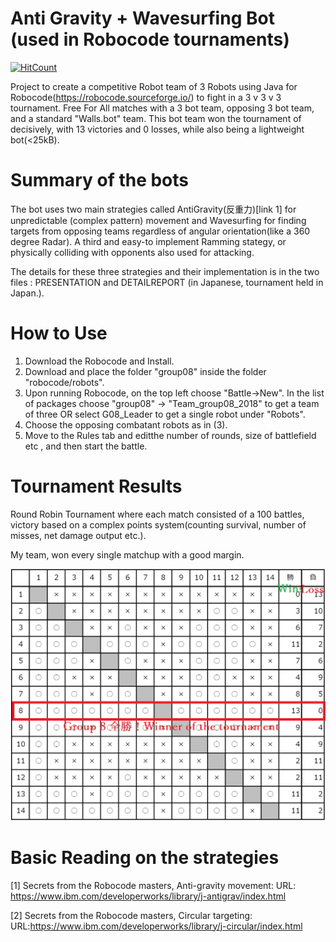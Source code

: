 # Anti Gravity + Wavesurfing Bot (used in Robocode tournaments)
[![HitCount](http://hits.dwyl.com/parthnan/AntiGrav-WavesurfingBot.svg)](http://hits.dwyl.com/parthnan/AntiGrav-WavesurfingBot)

Project to create a competitive Robot team of 3 Robots using Java for Robocode(https://robocode.sourceforge.io/) to fight in a 3 v 3 v 3 tournament. Free For All matches with a 3 bot team, opposing 3 bot team, and a standard "Walls.bot" team. This bot team won the tournament of decisively, with 13 victories and 0 losses, while also being a lightweight bot(<25kB). 

# Summary of the bots
The bot uses two main strategies called AntiGravity(反重力)[link 1] for unpredictable (complex pattern) movement and Wavesurfing for finding targets from opposing teams regardless of angular orientation(like a 360 degree Radar). 
A third and easy-to implement Ramming stategy, or physically colliding with opponents also used for attacking. 

The details for these three strategies and their implementation is in the two files : PRESENTATION and DETAILREPORT (in Japanese, tournament held in Japan.).

# How to Use
1. Download the Robocode and Install.
2. Download and place the folder "group08" inside the folder "robocode/robots".  
3. Upon running Robocode, on the top left choose "Battle->New". In the list of packages choose "group08" -> "Team_group08_2018" to get a team of three OR select G08_Leader to get a single robot under "Robots".
4. Choose the opposing combatant robots as in (3). 
5. Move to the Rules tab and editthe number of rounds, size of battlefield etc , and then start the battle.

# Tournament Results
Round Robin Tournament where each match consisted of a 100 battles, victory based on a complex points system(counting survival, number of misses, net damage output etc.). 

My team, won every single matchup with a good margin. 

![alt text](https://raw.githubusercontent.com/parthnan/AntiGrav-WavesurfingBot/master/winall.png)

 
# Basic Reading on the strategies
[1] Secrets from the Robocode masters, Anti-gravity movement: URL: https://www.ibm.com/developerworks/library/j-antigrav/index.html

[2] Secrets from the Robocode masters, Circular targeting: URL:https://www.ibm.com/developerworks/library/j-circular/index.html
